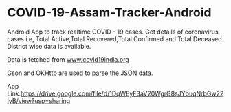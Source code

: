 # COVID-19-Assam-Tracker-Android
 Android App to track realtime COVID - 19 cases. 
 Get details of coronavirus cases i.e, Total Active,Total Recovered,Total Confirmed and Total Deceased.
 District wise data is available.

 Data is fetched from www.covid19india.org
 
 Gson and OKHttp are used to parse the JSON data.
 
 App Link:https://drive.google.com/file/d/1DqWEyF3aV20WgrG8sJYbuqNrbGw22IyB/view?usp=sharing
 

